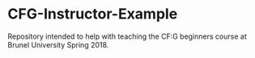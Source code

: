 # CFG-Instructor-Example
Repository intended to help with teaching the CF:G beginners course at Brunel University Spring 2018.
